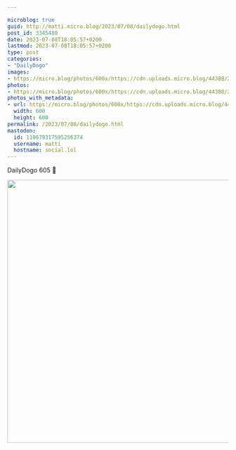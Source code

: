```yaml
---

microblog: true
guid: http://matti.micro.blog/2023/07/08/dailydogo.html
post_id: 3345480
date: 2023-07-08T18:05:57+0200
lastmod: 2023-07-08T18:05:57+0200
type: post
categories:
- "DailyDogo"
images:
- https://micro.blog/photos/600x/https://cdn.uploads.micro.blog/44388/2023/66bc6be673b9487fafe287a61483ca40.jpg
photos:
- https://micro.blog/photos/600x/https://cdn.uploads.micro.blog/44388/2023/66bc6be673b9487fafe287a61483ca40.jpg
photos_with_metadata:
- url: https://micro.blog/photos/600x/https://cdn.uploads.micro.blog/44388/2023/66bc6be673b9487fafe287a61483ca40.jpg
  width: 600
  height: 600
permalink: /2023/07/08/dailydogo.html
mastodon:
  id: 110679317595256374
  username: matti
  hostname: social.lol
---
```

DailyDogo 605 🐶

<img src="/media/uploads/2023/66bc6be673b9487fafe287a61483ca40.jpg" width="600" height="600" alt="" />
